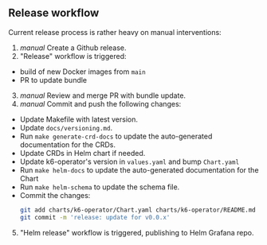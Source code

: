 ## Release workflow

Current release process is rather heavy on manual interventions:

1. _manual_ Create a Github release.
2. "Release" workflow is triggered:
- build of new Docker images from `main`
- PR to update bundle
3. _manual_ Review and merge PR with bundle update.
4. _manual_ Commit and push the following changes:
- Update Makefile with latest version.
- Update `docs/versioning.md`.
- Run `make generate-crd-docs` to update the auto-generated documentation for the CRDs.
- Update CRDs in Helm chart if needed.
- Update k6-operator's version in `values.yaml` and bump `Chart.yaml`
- Run `make helm-docs` to update the auto-generated documentation for the Chart
- Run `make helm-schema` to update the schema file.
- Commit the changes:
    ```bash
    git add charts/k6-operator/Chart.yaml charts/k6-operator/README.md charts/k6-operator/values.yaml charts/k6-operator/values.schema.json docs/versioning.md Makefile docs/crd-generated.md
    git commit -m 'release: update for v0.0.x'
    ```
5. "Helm release" workflow is triggered, publishing to Helm Grafana repo.
